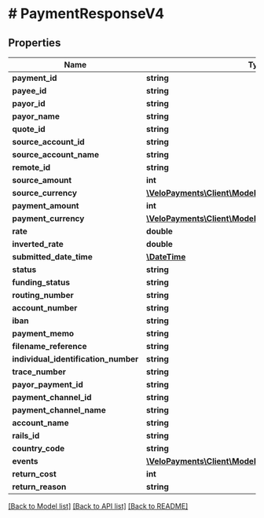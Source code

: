 # # PaymentResponseV4

## Properties

Name | Type | Description | Notes
------------ | ------------- | ------------- | -------------
**payment_id** | **string** |  | 
**payee_id** | **string** |  | 
**payor_id** | **string** |  | 
**payor_name** | **string** |  | [optional] 
**quote_id** | **string** |  | 
**source_account_id** | **string** |  | 
**source_account_name** | **string** |  | [optional] 
**remote_id** | **string** |  | [optional] 
**source_amount** | **int** |  | [optional] 
**source_currency** | [**\VeloPayments\Client\Model\PaymentAuditCurrencyV4**](PaymentAuditCurrencyV4.md) |  | [optional] 
**payment_amount** | **int** |  | 
**payment_currency** | [**\VeloPayments\Client\Model\PaymentAuditCurrencyV4**](PaymentAuditCurrencyV4.md) |  | [optional] 
**rate** | **double** |  | [optional] 
**inverted_rate** | **double** |  | [optional] 
**submitted_date_time** | [**\DateTime**](\DateTime.md) |  | 
**status** | **string** |  | 
**funding_status** | **string** |  | 
**routing_number** | **string** |  | [optional] 
**account_number** | **string** |  | [optional] 
**iban** | **string** |  | [optional] 
**payment_memo** | **string** |  | [optional] 
**filename_reference** | **string** |  | [optional] 
**individual_identification_number** | **string** |  | [optional] 
**trace_number** | **string** |  | [optional] 
**payor_payment_id** | **string** |  | [optional] 
**payment_channel_id** | **string** |  | [optional] 
**payment_channel_name** | **string** |  | [optional] 
**account_name** | **string** |  | [optional] 
**rails_id** | **string** |  | 
**country_code** | **string** |  | [optional] 
**events** | [**\VeloPayments\Client\Model\PaymentEventResponseV4[]**](PaymentEventResponseV4.md) |  | 
**return_cost** | **int** |  | [optional] 
**return_reason** | **string** |  | [optional] 

[[Back to Model list]](../../README.md#documentation-for-models) [[Back to API list]](../../README.md#documentation-for-api-endpoints) [[Back to README]](../../README.md)


